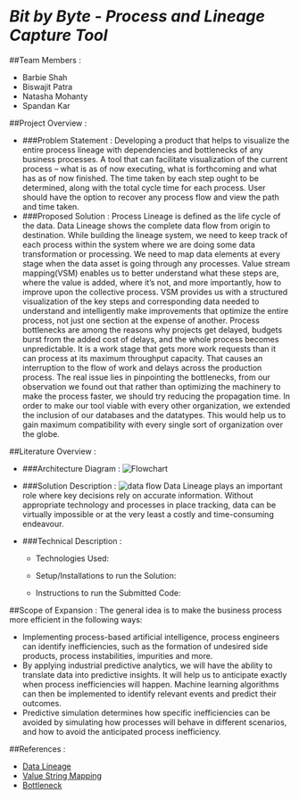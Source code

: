 # ***Bit by Byte - Process and Lineage Capture Tool***

##Team Members :
* Barbie Shah
* Biswajit Patra
* Natasha Mohanty
* Spandan Kar

##Project Overview :
* ###Problem Statement :
Developing a product that helps to visualize the entire process lineage with dependencies and bottlenecks of any business processes. A tool that can facilitate visualization of the current process – what is as of now executing, what is forthcoming and what has as of now finished. The time taken by each step ought to be determined, along with the total cycle time for each process. User should have the option to recover any process flow and view the path and time taken. 
* ###Proposed Solution :
Process Lineage is defined as the life cycle of the data. Data Lineage shows the complete data flow from origin to destination. While building the lineage system, we need to keep track of each process within the system where we are doing some data transformation or processing. We need to map data elements at every stage when the data asset is going through any processes. 
Value stream mapping(VSM) enables us to better understand what these steps are, where the value is added, where it’s not, and more importantly, how to improve upon the collective process. VSM provides us with a structured visualization of the key steps and corresponding data needed to understand and intelligently make improvements that optimize the entire process, not just one section at the expense of another.
Process bottlenecks are among the reasons why projects get delayed, budgets burst from the added cost of delays, and the whole process becomes unpredictable. It is a work stage that gets more work requests than it can process at its maximum throughput capacity. That causes an interruption to the flow of work and delays across the production process. The real issue lies in pinpointing the bottlenecks, from our observation we found out that rather than optimizing the machinery to make the process faster, we should try reducing the propagation time.
In order to make our tool viable with every other organization, we extended the inclusion of our databases and the datatypes. This would help us to gain maximum compatibility with every single sort of organization over the globe.

##Literature Overview :
* ###Architecture Diagram :
	![Flowchart](path)

* ###Solution Description : 
	![data flow](path)
	Data Lineage plays an important role where key decisions rely on accurate information. Without appropriate technology and processes in place tracking, data can be virtually impossible or at the very least a costly and time-consuming endeavour.
	


* ###Technical Description :
	* Technologies Used:


	* Setup/Installations to run the Solution:


	* Instructions to run the Submitted Code:


##Scope of Expansion :
 The general idea is to make the business process more efficient in the following ways:
 * Implementing process-based artificial intelligence, process engineers can identify inefficiencies, such as the formation of undesired side products, process instabilities, impurities and more.
 * By applying industrial predictive analytics, we will have the ability to translate data into predictive insights. It will help us to anticipate exactly when process inefficiencies will happen. Machine learning algorithms can then be implemented to identify relevant events and predict their outcomes.
 * Predictive simulation determines how specific inefficiencies can be avoided by simulating how processes will behave in different scenarios, and how to avoid the anticipated process inefficiency.

##References :
* [Data Lineage](https://www.collibra.com/blog/what-is-data-lineage)
* [Value String Mapping](https://www.plutora.com/blog/value-stream-mapping)
* [Bottleneck](https://www.velaction.com/bottleneck/)

